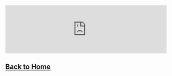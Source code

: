 <iframe src="https://docs.google.com/forms/d/e/1FAIpQLSd6GJvJ0PFQs6O3i7N_V18wQ4N-m2IUxoRtJJXX4h4p57TvoQ/viewform?embedded=true" width="100%" scrolling="no" height="auto" frameborder="0" marginheight="0" marginwidth="0">Loading...</iframe>

## [Back to Home](https://skiptheboringstuff.com)
